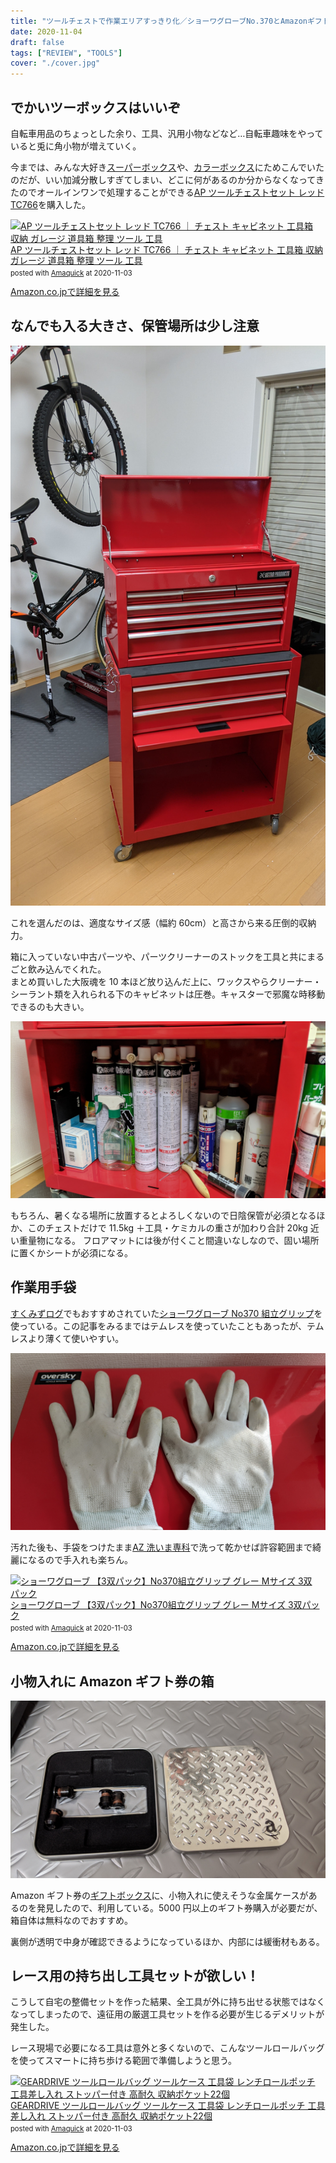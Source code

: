 ```yaml
---
title: "ツールチェストで作業エリアすっきり化／ショーワグローブNo.370とAmazonギフトボックス"
date: 2020-11-04
draft: false
tags: ["REVIEW", "TOOLS"]
cover: "./cover.jpg"
---
```


## でかいツーボックスはいいぞ

自転車用品のちょっとした余り、工具、汎用小物などなど…自転車趣味をやっていると兎に角小物が増えていく。

今までは、みんな大好き[スーパーボックス](https://amzn.to/3624bDB)や、[カラーボックス](https://amzn.to/38duDwu)にためこんでいたのだが、いい加減分散しすぎてしまい、どこに何があるのか分からなくなってきたのでオールインワンで処理することができる[AP ツールチェストセット レッド TC766](https://www.amazon.co.jp/dp/B072Z4JKLQ/?tag=gensobunya-22)を購入した。

<div class="amachazl-box" style="margin-bottom:0px;"><div class="amachazl-image" style="float:left;margin:0px 12px 1px 0px;"><a href="https://www.amazon.co.jp/dp/B072Z4JKLQ/?tag=gensobunya-22" name="amazonlink" rel="nofollow" target="_blank"><img src="https://m.media-amazon.com/images/I/31WZ0czuqZL._SL200_.jpg" alt="AP ツールチェストセット レッド TC766 ｜ チェスト キャビネット 工具箱 収納 ガレージ 道具箱 整理 ツール 工具" style="border: none;" /></a></div><div class="amachazl-info" style="line-height:120%; margin-bottom: 10px"><div class="amachazl-name" style="margin-bottom:10px;line-height:120%"><a href="https://www.amazon.co.jp/dp/B072Z4JKLQ/?tag=gensobunya-22" name="amachazllink" rel="nofollow" target="_blank">AP ツールチェストセット レッド TC766 ｜ チェスト キャビネット 工具箱 収納 ガレージ 道具箱 整理 ツール 工具</a><div class="amachazl-powered-date" style="font-size:80%;margin-top:5px;line-height:120%">posted with <a href="https://creazy.net/amazon_quick_affiliate/" title="AP ツールチェストセット レッド TC766 ｜ チェスト キャビネット 工具箱 収納 ガレージ 道具箱 整理 ツール 工具" rel="nofollow" target="_blank">Amaquick</a> at 2020-11-03</div></div><div class="amachazl-sub-info" style="float: left;"><div class="amachazl-link" style="margin-top: 5px"><a href="https://www.amazon.co.jp/dp/B072Z4JKLQ/?tag=gensobunya-22" name="amachazllink" rel="nofollow" target="_blank">Amazon.co.jpで詳細を見る</a></div></div></div><div class="amachazl-footer" style="clear: left"></div></div>

## なんでも入る大きさ、保管場所は少し注意

![overview](./overview.jpg)

これを選んだのは、適度なサイズ感（幅約 60cm）と高さから来る圧倒的収納力。

箱に入っていない中古パーツや、パーツクリーナーのストックを工具と共にまるごと飲み込んでくれた。\
まとめ買いした大阪魂を 10 本ほど放り込んだ上に、ワックスやらクリーナー・シーラント類を入れられる下のキャビネットは圧巻。キャスターで邪魔な時移動できるのも大きい。

![Danger!](stock.jpg)

もちろん、暑くなる場所に放置するとよろしくないので日陰保管が必須となるほか、このチェストだけで 11.5kg ＋工具・ケミカルの重さが加わり合計 20kg 近い重量物になる。
フロアマットには後が付くこと間違いなしなので、固い場所に置くかシートが必須になる。

## 作業用手袋

[すくみずログ](https://skmzlog.com/2020/08/24/%e3%82%b7%e3%83%a7%e3%83%bc%e3%83%af%e3%82%b0%e3%83%ad%e3%83%bc%e3%83%96%e3%80%80%e7%b5%84%e7%ab%8b%e3%82%b0%e3%83%aa%e3%83%83%e3%83%97/)でもおすすめされていた[ショーワグローブ No370 組立グリップ](https://www.amazon.co.jp/dp/B007OYQXQ0/?tag=gensobunya-22)を使っている。この記事をみるまではテムレスを使っていたこともあったが、テムレスより薄くて使いやすい。

![手洗い後](./washed.jpg)

汚れた後も、手袋をつけたまま[AZ 洗いま専科](https://amzn.to/386Xt1y)で洗って乾かせば許容範囲まで綺麗になるので手入れも楽ちん。

<div class="amachazl-box" style="margin-bottom:0px;"><div class="amachazl-image" style="float:left;margin:0px 12px 1px 0px;"><a href="https://www.amazon.co.jp/dp/B007OYQXQ0/?tag=gensobunya-22" name="amazonlink" rel="nofollow" target="_blank"><img src="https://m.media-amazon.com/images/I/51W8MXkGb8L._SL200_.jpg" alt="ショーワグローブ 【3双パック】No370組立グリップ グレー Mサイズ 3双パック" style="border: none;" /></a></div><div class="amachazl-info" style="line-height:120%; margin-bottom: 10px"><div class="amachazl-name" style="margin-bottom:10px;line-height:120%"><a href="https://www.amazon.co.jp/dp/B007OYQXQ0/?tag=gensobunya-22" name="amachazllink" rel="nofollow" target="_blank">ショーワグローブ 【3双パック】No370組立グリップ グレー Mサイズ 3双パック</a><div class="amachazl-powered-date" style="font-size:80%;margin-top:5px;line-height:120%">posted with <a href="https://creazy.net/amazon_quick_affiliate/" title="ショーワグローブ 【3双パック】No370組立グリップ グレー Mサイズ 3双パック" rel="nofollow" target="_blank">Amaquick</a> at 2020-11-03</div></div><div class="amachazl-sub-info" style="float: left;"><div class="amachazl-link" style="margin-top: 5px"><a href="https://www.amazon.co.jp/dp/B007OYQXQ0/?tag=gensobunya-22" name="amachazllink" rel="nofollow" target="_blank">Amazon.co.jpで詳細を見る</a></div></div></div><div class="amachazl-footer" style="clear: left"></div></div>

## 小物入れに Amazon ギフト券の箱

![Giftbox_metal](./amazon_giftcard_box.jpg)

Amazon ギフト券の[ギフトボックス](https://www.amazon.co.jp/dp/B07RW4G3MF/)に、小物入れに使えそうな金属ケースがあるのを発見したので、利用している。5000 円以上のギフト券購入が必要だが、箱自体は無料なのでおすすめ。

裏側が透明で中身が確認できるようになっているほか、内部には緩衝材もある。

## レース用の持ち出し工具セットが欲しい！

こうして自宅の整備セットを作った結果、全工具が外に持ち出せる状態ではなくなってしまったので、遠征用の厳選工具セットを作る必要が生じるデメリットが発生した。

レース現場で必要になる工具は意外と多くないので、こんなツールロールバッグを使ってスマートに持ち歩ける範囲で準備しようと思う。

<div class="amachazl-box" style="margin-bottom:0px;"><div class="amachazl-image" style="float:left;margin:0px 12px 1px 0px;"><a href="https://www.amazon.co.jp/dp/B088FLH935/?tag=gensobunya-22" name="amazonlink" rel="nofollow" target="_blank"><img src="https://m.media-amazon.com/images/I/512FsqokzhL._SL200_.jpg" alt="GEARDRIVE ツールロールバッグ ツールケース 工具袋 レンチロールポッチ 工具差し入れ ストッパー付き 高耐久 収納ポケット22個" style="border: none;" /></a></div><div class="amachazl-info" style="line-height:120%; margin-bottom: 10px"><div class="amachazl-name" style="margin-bottom:10px;line-height:120%"><a href="https://www.amazon.co.jp/dp/B088FLH935/?tag=gensobunya-22" name="amachazllink" rel="nofollow" target="_blank">GEARDRIVE ツールロールバッグ ツールケース 工具袋 レンチロールポッチ 工具差し入れ ストッパー付き 高耐久 収納ポケット22個</a><div class="amachazl-powered-date" style="font-size:80%;margin-top:5px;line-height:120%">posted with <a href="https://creazy.net/amazon_quick_affiliate/" title="GEARDRIVE ツールロールバッグ ツールケース 工具袋 レンチロールポッチ 工具差し入れ ストッパー付き 高耐久 収納ポケット22個" rel="nofollow" target="_blank">Amaquick</a> at 2020-11-03</div></div><div class="amachazl-sub-info" style="float: left;"><div class="amachazl-link" style="margin-top: 5px"><a href="https://www.amazon.co.jp/dp/B088FLH935/?tag=gensobunya-22" name="amachazllink" rel="nofollow" target="_blank">Amazon.co.jpで詳細を見る</a></div></div></div><div class="amachazl-footer" style="clear: left"></div></div>
